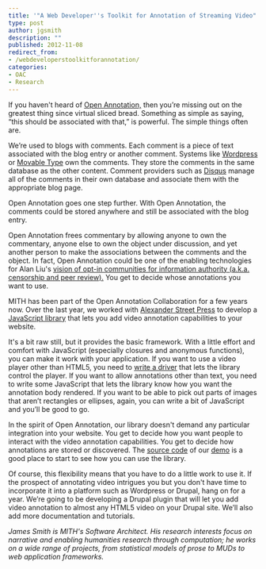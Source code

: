 ```yaml
---
title: '"A Web Developer''s Toolkit for Annotation of Streaming Video"'
type: post
author: jgsmith
description: ""
published: 2012-11-08
redirect_from: 
- /webdeveloperstoolkitforannotation/
categories:
- OAC
- Research
---
```

If you haven't heard of [Open Annotation,](http://www.w3.org/community/openannotation/ "http://www.w3.org/community/openannotation/") then you’re missing out on the greatest thing since virtual sliced bread. Something as simple as saying, “this should be associated with that,” is powerful. The simple things often are.

We’re used to blogs with comments. Each comment is a piece of text associated with the blog entry or another comment. Systems like [Wordpress](http://wordpress.org/ "http://wordpress.org/") or [Movable Type](http://www.movabletype.org/ "http://www.movabletype.org/") own the comments. They store the comments in the same database as the other content. Comment providers such as [Disqus](http://disqus.com/ "http://disqus.com/") manage all of the comments in their own database and associate them with the appropriate blog page.

Open Annotation goes one step further. With Open Annotation, the comments could be stored anywhere and still be associated with the blog entry.

Open Annotation frees commentary by allowing anyone to own the commentary, anyone else to own the object under discussion, and yet another person to make the associations between the comments and the object. In fact, Open Annotation could be one of the enabling technologies for Alan Liu's [vision of opt-in communities for information authority (a.k.a. censorship and peer review).](http://liu.english.ucsb.edu/peopling-the-police-a-social-computing-approach-to-information-authority-in-the-age-of-web-20-dhsi-u-victoria/ "http://liu.english.ucsb.edu/peopling-the-police-a-social-computing-approach-to-information-authority-in-the-age-of-web-20-dhsi-u-victoria/") You get to decide whose annotations you want to use.

MITH has been part of the Open Annotation Collaboration for a few years now. Over the last year, we worked with [Alexander Street Press](http://alexanderstreet.com/ "http://alexanderstreet.com/") to develop a [JavaScript library](http://umd-mith.github.com/OACVideoAnnotator/ "http://umd-mith.github.com/OACVideoAnnotator/") that lets you add video annotation capabilities to your website.

It's a bit raw still, but it provides the basic framework. With a little effort and comfort with JavaScript (especially closures and anonymous functions), you can make it work with your application. If you want to use a video player other than HTML5, you need to [write a driver](http://umd-mith.github.com/OACVideoAnnotator/docs/drivers/ "http://umd-mith.github.com/OACVideoAnnotator/docs/drivers/") that lets the library control the player. If you want to allow annotations other than text, you need to write some JavaScript that lets the library know how you want the annotation body rendered. If you want to be able to pick out parts of images that aren’t rectangles or ellipses, again, you can write a bit of JavaScript and you’ll be good to go.

In the spirit of Open Annotation, our library doesn't demand any particular integration into your website. You get to decide how you want people to interact with the video annotation capabilities. You get to decide how annotations are stored or discovered. The [source code](http://umd-mith.github.com/OACVideoAnnotator/javascripts/docs/demo.html "http://umd-mith.github.com/OACVideoAnnotator/javascripts/docs/demo.html") of our [demo](http://umd-mith.github.com/OACVideoAnnotator/demo.html "http://umd-mith.github.com/OACVideoAnnotator/demo.html") is a good place to start to see how you can use the library.

Of course, this flexibility means that you have to do a little work to use it. If the prospect of annotating video intrigues you but you don't have time to incorporate it into a platform such as Wordpress or Drupal, hang on for a year. We’re going to be developing a Drupal plugin that will let you add video annotation to almost any HTML5 video on your Drupal site. We’ll also add more documentation and tutorials.

_James Smith is MITH's Software Architect. His research interests focus on narrative and enabling humanities research through computation; he works on a wide range of projects, from statistical models of prose to MUDs to web application frameworks._
